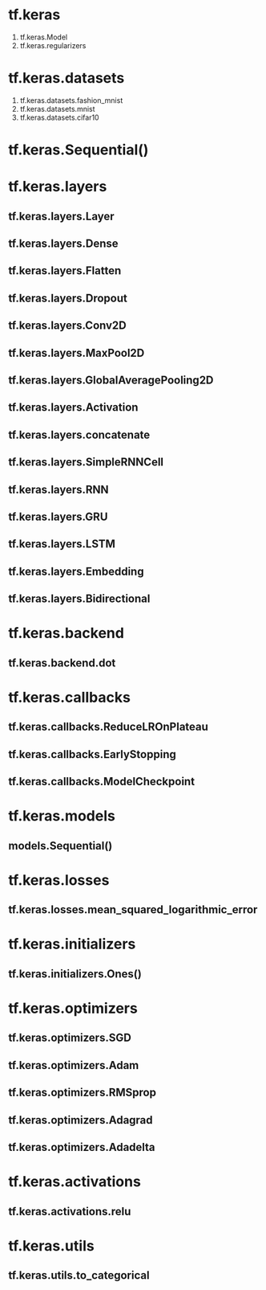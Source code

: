 # tf.keras

1. tf.keras.Model
2. tf.keras.regularizers

# tf.keras.datasets

1. tf.keras.datasets.fashion_mnist
2. tf.keras.datasets.mnist
3. tf.keras.datasets.cifar10



# tf.keras.Sequential()



# tf.keras.layers

## tf.keras.layers.Layer

## tf.keras.layers.Dense

## tf.keras.layers.Flatten

## tf.keras.layers.Dropout

## tf.keras.layers.Conv2D

## tf.keras.layers.MaxPool2D

## tf.keras.layers.GlobalAveragePooling2D



## tf.keras.layers.Activation

## tf.keras.layers.concatenate

## tf.keras.layers.SimpleRNNCell

## tf.keras.layers.RNN

## tf.keras.layers.GRU

## tf.keras.layers.LSTM

## tf.keras.layers.Embedding

## tf.keras.layers.Bidirectional





# tf.keras.backend

## tf.keras.backend.dot



# tf.keras.callbacks

## tf.keras.callbacks.ReduceLROnPlateau

## tf.keras.callbacks.EarlyStopping

## tf.keras.callbacks.ModelCheckpoint



# tf.keras.models

## models.Sequential()



# tf.keras.losses

## tf.keras.losses.mean_squared_logarithmic_error



# tf.keras.initializers

## tf.keras.initializers.Ones()



# tf.keras.optimizers

## tf.keras.optimizers.SGD

## tf.keras.optimizers.Adam

## tf.keras.optimizers.RMSprop

## tf.keras.optimizers.Adagrad

## tf.keras.optimizers.Adadelta







# tf.keras.activations

## tf.keras.activations.relu





# tf.keras.utils

## tf.keras.utils.to_categorical